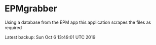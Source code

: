 # EPMgrabber
Using a database from the EPM app this application scrapes the files as required


Latest backup: Sun Oct 6 13:49:01 UTC 2019
